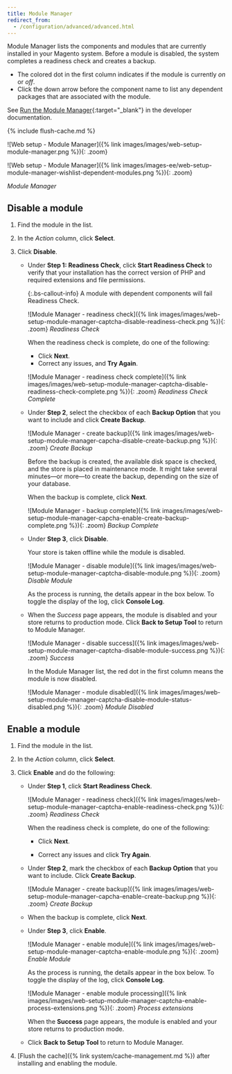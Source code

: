 ```yaml
---
title: Module Manager
redirect_from:
  - /configuration/advanced/advanced.html
---
```


Module Manager lists the components and modules that are currently installed in your Magento system. Before a module is disabled, the system completes a readiness check and creates a backup.

- The colored dot in the first column indicates if the module is currently _on_ or _off_.
- Click the down arrow before the component name to list any dependent packages that are associated with the module.

See [Run the Module Manager][1]{:target="_blank"} in the developer documentation.

{% include flush-cache.md %}

<!--{% if "Default.CE Only" contains site.edition %}-->
![Web setup - Module Manager]({% link images/images/web-setup-module-manager.png %}){: .zoom}
<!--{% endif %}-->
<!--{% if "Default.EE-B2B" contains site.edition %}-->
![Web setup - Module Manager]({% link images/images-ee/web-setup-module-manager-wishlist-dependent-modules.png %}){: .zoom}
<!--{% endif %}-->
_Module Manager_

## Disable a module

1. Find the module in the list.

1. In the _Action_ column, click **Select**.

1. Click **Disable**.

    - Under **Step 1: Readiness Check**, click **Start Readiness Check** to verify that your installation has the correct version of PHP and required extensions and file permissions.

        {:.bs-callout-info}
        A module with dependent components will fail Readiness Check.

        ![Module Manager - readiness check]({% link images/images/web-setup-module-manager-captcha-disable-readiness-check.png %}){: .zoom}
        _Readiness Check_

        When the readiness check is complete, do one of the following:

        - Click **Next**.
        - Correct any issues, and **Try Again**.

        ![Module Manager - readiness check complete]({% link images/images/web-setup-module-manager-captcha-disable-readiness-check-complete.png %}){: .zoom}
        _Readiness Check Complete_

    - Under **Step 2**, select the checkbox of each **Backup Option** that you want to include and click **Create Backup**.

        ![Module Manager - create backup]({% link images/images/web-setup-module-manager-capcha-disable-create-backup.png %}){: .zoom}
        _Create Backup_

        Before the backup is created, the available disk space is checked, and the store is placed in maintenance mode. It might take several minutes—or more—to create the backup, depending on the size of your database.

        When the backup is complete, click **Next**.

        ![Module Manager - backup complete]({% link images/images/web-setup-module-manager-capcha-enable-create-backup-complete.png %}){: .zoom}
        _Backup Complete_

    - Under **Step 3**, click **Disable**.
  
      Your store is taken offline while the module is disabled.

      ![Module Manager - disable module]({% link images/images/web-setup-module-manager-captcha-disable-module.png %}){: .zoom}
      _Disable Module_

      As the process is running, the details appear in the box below. To toggle the display of the log, click **Console Log**.

    - When the _Success_ page appears, the module is disabled and your store returns to production mode. Click **Back to Setup Tool** to return to Module Manager.

        ![Module Manager - disable success]({% link images/images/web-setup-module-manager-captcha-disable-module-success.png %}){: .zoom}
        _Success_

        In the Module Manager list, the red dot in the first column means the module is now disabled.

        ![Module Manager - module disabled]({% link images/images/web-setup-module-manager-captcha-disable-module-status-disabled.png %}){: .zoom}
        _Module Disabled_

## Enable a module

1. Find the module in the list.

1. In the _Action_ column, click **Select**.

1. Click **Enable** and do the following:

    - Under **Step 1**, click **Start Readiness Check**.

        ![Module Manager - readiness check]({% link images/images/web-setup-module-manager-captcha-enable-readiness-check.png %}){: .zoom}
        _Readiness Check_

        When the readiness check is complete, do one of the following:
        
        - Click **Next**.
        
        - Correct any issues and click **Try Again**.

    - Under **Step 2**, mark the checkbox of each **Backup Option** that you want to include. Click **Create Backup**.

        ![Module Manager - create backup]({% link images/images/web-setup-module-manager-capcha-enable-create-backup.png %}){: .zoom}
        _Create Backup_

    - When the backup is complete, click **Next**.

    - Under **Step 3**, click **Enable**.

        ![Module Manager - enable module]({% link images/images/web-setup-module-manager-captcha-enable-module.png %}){: .zoom}
        _Enable Module_

        As the process is running, the details appear in the box below. To toggle the display of the log, click **Console Log**.

        ![Module Manager - enable module processing]({% link images/images/web-setup-module-manager-captcha-enable-process-extensions.png %}){: .zoom}
        _Process extensions_

        When the **Success** page appears, the module is enabled and your store returns to production mode.

    - Click **Back to Setup Tool** to return to Module Manager.

1. [Flush the cache]({% link system/cache-management.md %}) after installing and enabling the module.

[1]: http://devdocs.magento.com/guides/v2.3/comp-mgr/module-man/compman-checklist.html
